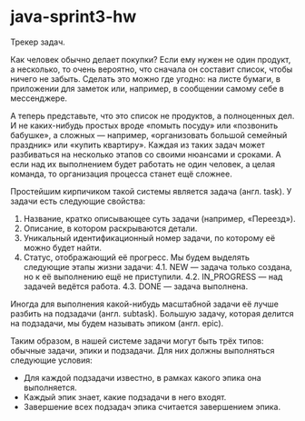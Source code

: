 # java-sprint3-hw

Трекер задач.

Как человек обычно делает покупки? Если ему нужен не один продукт, а 
несколько, то очень вероятно, что сначала он составит список, чтобы ничего не 
забыть. Сделать это можно где угодно: на листе бумаги, в приложении для 
заметок или, например, в сообщении самому себе в мессенджере. 

А теперь представьте, что это список не продуктов, а полноценных дел. И не 
каких-нибудь простых вроде «помыть посуду» или «позвонить бабушке», а 
сложных — например, «организовать большой семейный праздник» или «купить
квартиру». Каждая из таких задач может разбиваться на несколько этапов со
своими нюансами и сроками. А если над их выполнением будет работать не один
человек, а целая команда, то организация процесса станет ещё сложнее.

Простейшим кирпичиком такой системы является задача (англ. task). У задачи есть следующие свойства:
1. Название, кратко описывающее суть задачи (например, «Переезд»).
2. Описание, в котором раскрываются детали.
3. Уникальный идентификационный номер задачи, по которому её можно будет найти.
4. Статус, отображающий её прогресс. Мы будем выделять следующие этапы жизни задачи:
4.1. NEW — задача только создана, но к её выполнению ещё не приступили.
4.2. IN_PROGRESS — над задачей ведётся работа.
4.3. DONE — задача выполнена.

Иногда для выполнения какой-нибудь масштабной задачи её лучше разбить на подзадачи (англ. subtask).
Большую задачу, которая делится на подзадачи, мы будем называть эпиком (англ. epic). 

Таким образом, в нашей системе задачи могут быть трёх типов: обычные задачи, эпики и подзадачи.
Для них должны выполняться следующие условия:
- Для каждой подзадачи известно, в рамках какого эпика она выполняется.
- Каждый эпик знает, какие подзадачи в него входят.
- Завершение всех подзадач эпика считается завершением эпика.
